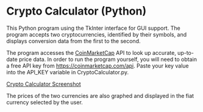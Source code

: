 # Crypto Calculator (Python)

This Python program using the TkInter interface for GUI support. The program accepts two cryptocurrencies, identified by their symbols, and displays conversion data from the first to the second.

The program accesses the [CoinMarketCap](https://coinmarketcap.com/) API to look up accurate, up-to-date price data. In order to run the program yourself, you will need to obtain a free API key from https://coinmarketcap.com/api. Paste your key value into the API_KEY variable in CryptoCalculator.py.

[Crypto Calculator Screenshot](https://i.imgur.com/YkS83QH.png)

The prices of the two currencies are also graphed and displayed in the fiat currency selected by the user.
